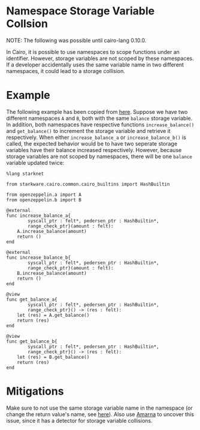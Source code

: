 # Namespace Storage Variable Collsion

NOTE: The following was possible until cairo-lang 0.10.0.

In Cairo, it is possible to use namespaces to scope functions under an identifier. However, storage variables are not scoped by these namespaces. If a developer accidentally uses the same variable name in two different namespaces, it could lead to a storage collision.

# Example

The following example has been copied from [here](https://gist.github.com/koloz193/18cb491167e844e9a28ac69825f68975). Suppose we have two different namespaces `A` and `B`, both with the same `balance` storage variable. In addition, both namespaces have respective functions `increase_balance()` and `get_balance()` to increment the storage variable and retrieve it respectively. When either `increase_balance_a` or `increase_balance_b()` is called, the expected behavior would be to have two seperate storage variables have their balance increased respectively. However, because storage variables are not scoped by namespaces, there will be one `balance` variable updated twice:

```cairo
%lang starknet

from starkware.cairo.common.cairo_builtins import HashBuiltin

from openzeppelin.a import A
from openzeppelin.b import B

@external
func increase_balance_a{
        syscall_ptr : felt*, pedersen_ptr : HashBuiltin*,
        range_check_ptr}(amount : felt):
    A.increase_balance(amount)
    return ()
end

@external
func increase_balance_b{
        syscall_ptr : felt*, pedersen_ptr : HashBuiltin*,
        range_check_ptr}(amount : felt):
    B.increase_balance(amount)
    return ()
end

@view
func get_balance_a{
        syscall_ptr : felt*, pedersen_ptr : HashBuiltin*,
        range_check_ptr}() -> (res : felt):
    let (res) = A.get_balance()
    return (res)
end

@view
func get_balance_b{
        syscall_ptr : felt*, pedersen_ptr : HashBuiltin*,
        range_check_ptr}() -> (res : felt):
    let (res) = B.get_balance()
    return (res)
end
```

# Mitigations

Make sure to not use the same storage variable name in the namespace (or change the return value's name, see [here](https://github.com/crytic/amarna/issues/10)). Also use [Amarna](https://github.com/crytic/amarna) to uncover this issue, since it has a detector for storage variable collisions.
